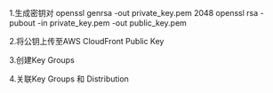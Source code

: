 1.生成密钥对
openssl genrsa -out private_key.pem 2048
openssl rsa -pubout -in private_key.pem -out public_key.pem

2.将公钥上传至AWS CloudFront Public Key

3.创建Key Groups

4.关联Key Groups 和 Distribution
